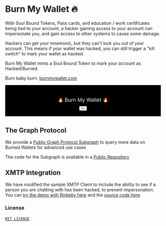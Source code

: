 # Burn My Wallet 🔥

With Soul Bound Tokens, Pass cards, and education / work certificates being tied to your account, a hacker gaining access to your account can impersonate you, and gain access to other systems to cause some damage.

Hackers can get your mnemonic, but they can't lock you out of your account. This means if your wallet was hacked, you can still trigger a "kill switch" to mark your wallet as hacked.

Burn My Wallet mints a Soul Bound Token to mark your account as Hacked/Burned.

Burn baby burn: [burnmywallet.com](https://burnmywallet.com/)

![preview image](preview.png)

## The Graph Protocol

We provide a [Public Graph Protocol Subgraph](https://thegraph.com/hosted-service/subgraph/nikitavr/burn-my-wallet-rinkeby ) to query more data on Burned Wallets for advanced use cases

The code for the Subgraph is available in a [Public Repository](https://github.com/NikitaVr/burnmywallet-graph)

## XMTP Integration

We have modified the sample XMTP Client to include the ability to see if a person you are chatting with has been hacked, to prevent impersonation. You can [try the demo with Rinkeby here](https://xmtp-example-chat-with-burn-my-wallet.vercel.app/) and the [source code here](https://github.com/NikitaVr/example-chat-react-burn-my-wallet).

### License

[`MIT LICENSE`](/LICENSE)
